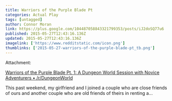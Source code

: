 ```yaml
---
title: Warriors of the Purple Blade Pt
categories: Actual Play
tags: [untagged]
author: Connor Moran
link: https://plus.google.com/104487058843321799353/posts/iJ2doSQ77u6
published: 2015-05-27T12:43:16.136Z
updated: 2015-05-27T12:43:16.136Z
imagelink: ['https://www.redditstatic.com/icon.png']
thumblinks: ['2015-05-27-warriors-of-the-purple-blade-pt_tb.png']
---
```





Attachment:

<a href='http://www.reddit.com/r/DungeonWorld/comments/37f3b0/warriors_of_the_purple_blade_pt_1_a_dungeon_world/'>Warriors of the Purple Blade Pt. 1: A Dungeon World Session with Novice Adventurers • /r/DungeonWorld</a>


This past weekend, my girlfriend and I joined a couple who are close friends of ours and another couple who are old friends of theirs in renting a...